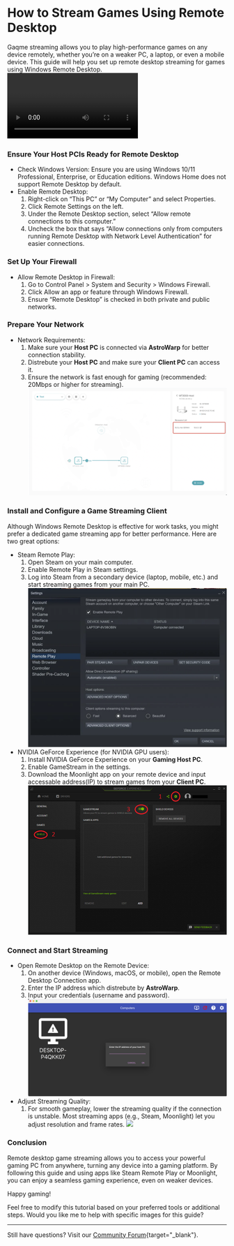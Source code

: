 # How to Stream Games Using Remote Desktop

Gaqme streaming allows you to play high-performance games on any device remotely, whether you’re on a weaker PC, a laptop, or even a mobile device. This guide will help you set up remote desktop streaming for games using Windows Remote Desktop.
<video controls>
  <source src="../images/quick_start/video/Remove-permissions.mp4" type="video/mp4">
</video>

### **Ensure Your Host PCIs Ready for Remote Desktop**

* Check Windows Version:
Ensure you are using Windows 10/11 Professional, Enterprise, or Education editions. Windows Home does not support Remote Desktop by default.
* Enable Remote Desktop:
	1. Right-click on “This PC” or “My Computer” and select Properties.
	1. Click Remote Settings on the left.
	1. Under the Remote Desktop section, select “Allow remote connections to this computer.”
	1. Uncheck the box that says “Allow connections only from computers running Remote Desktop with Network Level Authentication” for easier connections.

### **Set Up Your Firewall**

* Allow Remote Desktop in Firewall:
	1. Go to Control Panel > System and Security > Windows Firewall.
	1. Click Allow an app or feature through Windows Firewall.
	1. Ensure “Remote Desktop” is checked in both private and public networks.

### **Prepare Your Network**

* Network Requirements:
	1. Make sure your **Host PC** is connected via **AstroWarp** for better connection stability.
	2. Distrebute your **Host PC** and make sure your **Client PC** can access it.
	1. Ensure the network is fast enough for gaming (recommended: 20Mbps or higher for streaming).
![](../images/game/openRs.png)

### **Install and Configure a Game Streaming Client**

Although Windows Remote Desktop is effective for work tasks, you might prefer a dedicated game streaming app for better performance. Here are two great options:

* Steam Remote Play:
	1. Open Steam on your main computer.
	1. Enable Remote Play in Steam settings.
	1. Log into Steam from a secondary device (laptop, mobile, etc.) and start streaming games from your main PC.
![](../images/game/2.png)
* NVIDIA GeForce Experience (for NVIDIA GPU users):
	1. Install NVIDIA GeForce Experience on your **Gaming Host PC**.
	1. Enable GameStream in the settings.
	1. Download the Moonlight app on your remote device and input accessable address(IP) to stream games from your **Client PC**.
![](../images/game/3.png)

### **Connect and Start Streaming**

* Open Remote Desktop on the Remote Device:
	1. On another device (Windows, macOS, or mobile), open the Remote Desktop Connection app.
	1. Enter the IP address which distrebute by **AstroWarp**. 
	1. Input your credentials (username and password).
![](../images/game/1.png)
* Adjust Streaming Quality:
	1. For smooth gameplay, lower the streaming quality if the connection is unstable. Most streaming apps (e.g., Steam, Moonlight) let you adjust resolution and frame rates.
![](https://moonlight-stream.org/images/steam_framed.webp)

### **Conclusion**
Remote desktop game streaming allows you to access your powerful gaming PC from anywhere, turning any device into a gaming platform. By following this guide and using apps like Steam Remote Play or Moonlight, you can enjoy a seamless gaming experience, even on weaker devices.

Happy gaming!

Feel free to modify this tutorial based on your preferred tools or additional steps. Would you like me to help with specific images for this guide?



---

Still have questions? Visit our [Community Forum](https://forum.gl-inet.com){target="_blank"}.